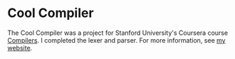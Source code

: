 Cool Compiler
=============
The Cool Compiler was a project for Stanford University's Coursera course [Compilers](https://www.coursera.org/course/compilers). I completed the lexer and parser. For more information, see [my website](http://gregorygundersen.com/x.html#compilers).
